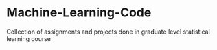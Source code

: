 # Machine-Learning-Code
Collection of assignments and projects done in graduate level statistical learning course
